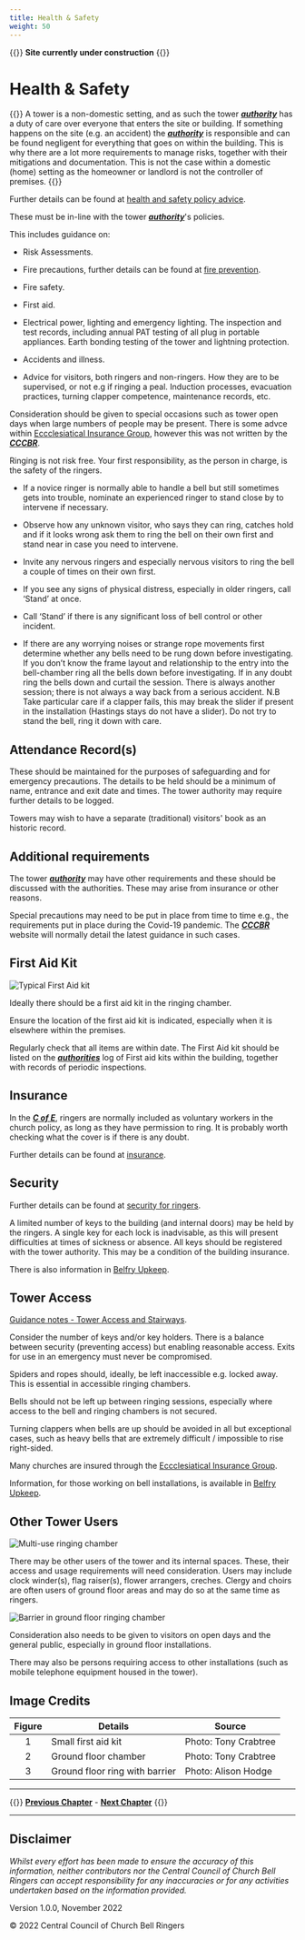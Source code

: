 ```yaml
---
title: Health & Safety
weight: 50
---
```


{{<hint danger>}}
**Site currently under construction**
{{</hint>}}

# Health & Safety

{{<hint danger>}}
A tower is a non-domestic setting, and as such the tower ***[authority](../170-glossary/#authority)*** has a duty of care over everyone that enters the site or building. If something happens on the site (e.g. an accident) the ***[authority](../170-glossary/#authority)*** is responsible and can be found negligent for everything that goes on within the building. This is why there are a lot more requirements to manage risks, together with their mitigations and documentation. This is not the case within a domestic (home) setting as the homeowner or landlord is not the controller of premises. 
{{</hint>}}

Further details can be found at [health and safety policy advice](https://cccbr.org.uk/wp-content/uploads/2021/03/SM_HS_Policies_2021_Ver_1.pdf). 

These must be in-line with the tower ***[authority](../170-glossary/#authority)***'s policies.

This includes guidance on: 

- Risk Assessments. 

- Fire precautions, further details can be found at [fire prevention](https://cccbr.org.uk/wp-content/uploads/2020/07/SM_FireRiskAssessment_2020_Ver_1.pdf). 

- Fire safety. 

- First aid. 

- Electrical power, lighting and emergency lighting. The inspection and test records, including annual PAT testing of all plug in portable appliances. Earth bonding testing of the tower and lightning protection.

- Accidents and illness. 

- Advice for visitors, both ringers and non-ringers. How they are to be supervised, or not e.g if ringing a peal. Induction processes, evacuation practices, turning clapper competence, maintenance records, etc.

Consideration should be given to special occasions such as tower open days when large numbers of people may be present. There is some advce within [Eccclesiatical Insurance Group](https://www.ecclesiastical.com/), however this was not written by the ***[CCCBR](../170-glossary/#cccbr)***.

Ringing is not risk free. Your first responsibility, as the person in charge, is the safety of the ringers.  

- If a novice ringer is normally able to handle a bell but still sometimes gets into trouble, nominate an experienced ringer to stand close by to intervene if necessary. 

- Observe how any unknown visitor, who says they can ring, catches hold and if it looks wrong ask them to ring the bell on their own first and stand near in case you need to intervene. 

- Invite any nervous ringers and especially nervous visitors to ring the bell a couple of times on their own first.  

- If you see any signs of physical distress, especially in older ringers, call ‘Stand’ at once. 

- Call ‘Stand’ if there is any significant loss of bell control or other incident.  

- If there are any worrying noises or strange rope movements first determine whether any bells need to be rung down before investigating. If you don’t know the frame layout and relationship to the entry into the bell-chamber ring all the bells down before investigating. If in any doubt ring the bells down and curtail the session. There is always another session; there is not always a way back from a serious accident. N.B Take particular care if a clapper fails, this may break the slider if present in the installation (Hastings stays do not have a slider). Do not try to stand the bell, ring it down with care.  

## Attendance Record(s) 

These should be maintained for the purposes of safeguarding and for emergency precautions. The details to be held should be a minimum of name, entrance and exit date and times. The tower authority may require further details to be logged. 

Towers may wish to have a separate (traditional) visitors' book as an historic record. 

## Additional requirements 

The tower ***[authority](../170-glossary/#authority)*** may have other requirements and these should be discussed with the authorities. These may arise from insurance or other reasons. 

Special precautions may need to be put in place from time to time e.g., the requirements put in place during the Covid-19 pandemic. The ***[CCCBR](../170-glossary/#cccbr)*** website will normally detail the latest guidance in such cases.

## First Aid Kit 

![Typical First Aid kit](first_aid_350.JPG)

Ideally there should be a first aid kit in the ringing chamber.  

Ensure the location of the first aid kit is indicated, especially when it is elsewhere within the premises. 

Regularly check that all items are within date. The First Aid kit should be listed on the ***[authorities](../170-glossary/#authority)*** log of First aid kits within the building, together with records of periodic inspections.

## Insurance 

In the ***[C of E](../170-glossary/#c-of-e)***, ringers are normally included as voluntary workers in the church policy, as long as they have permission to ring. It is probably worth checking what the cover is if there is any doubt.

Further details can be found at [insurance](https://cccbr.org.uk/wp-content/uploads/2022/05/SM_Insurance_2022_v4.pdf).

## Security 

Further details can be found at [security for ringers](https://cccbr.org.uk/wp-content/uploads/2020/12/SM_Security_2020_Ver_1.pdf).

A limited number of keys to the building (and internal doors) may be held by the ringers. A single key for each lock is inadvisable, as this will present difficulties at times of sickness or absence. All keys should be registered with the tower authority. This may be a condition of the building insurance. 

There is also information in [Belfry Upkeep](https://belfryupkeep.cccbr.org.uk/docs/040-health-and-safety/).

## Tower Access 

[Guidance notes - Tower Access and Stairways](https://cccbr.org.uk/2017/05/16/tower-access-stairways-guidance/).

Consider the number of keys and/or key holders. There is a balance between security (preventing access) but enabling reasonable access. Exits for use in an emergency  must never be compromised. 

Spiders and ropes should, ideally, be left inaccessible e.g. locked away. This is essential in accessible ringing chambers.  

Bells should not be left up between ringing sessions, especially where access to the bell and ringing chambers is not secured.  

Turning clappers when bells are up should be avoided in all but exceptional cases, such as heavy bells that are extremely difficult / impossible to rise right-sided. 

Many churches are insured through the [Eccclesiatical Insurance Group](https://www.ecclesiastical.com/).

Information, for those working on bell installations, is available in [Belfry Upkeep](https://belfryupkeep.cccbr.org.uk/docs/040-health-and-safety/).

## Other Tower Users 

![Multi-use ringing chamber](ground_floor_350.jpg)

There may be other users of the tower and its internal spaces. These, their access and usage requirements will need consideration. Users may include clock winder(s), flag raiser(s), flower arrangers, creches. Clergy and choirs are often users of ground floor areas and may do so at the same time as ringers.  

![Barrier in ground floor ringing chamber](barrier_350.jpg)

Consideration also needs to be given to visitors on open days and the general public, especially in ground floor installations. 

There may also be persons requiring access to other installations (such as mobile telephone equipment housed in the tower). 

 ## Image Credits

| Figure | Details | Source |
| :---: | --- | --- |
| 1 | Small first aid kit | Photo: Tony Crabtree |
| 2 | Ground floor chamber | Photo: Tony Crabtree |
| 3 | Ground floor ring with barrier | Photo: Alison Hodge |

----

{{<hint info>}}
**[Previous Chapter](../040-finance/)** - **[Next Chapter](../060-emergency/)**
{{</hint>}}

----

## Disclaimer
 
*Whilst every effort has been made to ensure the accuracy of this information, neither contributors nor the Central Council of Church Bell Ringers can accept responsibility for any inaccuracies or for any activities undertaken based on the information provided.*

Version 1.0.0, November 2022

© 2022 Central Council of Church Bell Ringers
